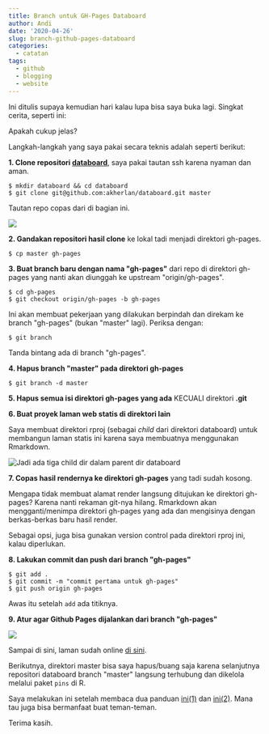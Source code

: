 ```yaml
---
title: Branch untuk GH-Pages Databoard
author: Andi
date: '2020-04-26'
slug: branch-github-pages-databoard
categories:
  - catatan
tags:
  - github
  - blogging
  - website
---
```


Ini ditulis supaya kemudian hari kalau lupa bisa saya buka lagi. Singkat cerita, seperti ini:

<script async src="https://telegram.org/js/telegram-widget.js?8" data-telegram-post="GNURIndonesia/20654" data-width="100%"></script>

Apakah cukup jelas?

Langkah-langkah yang saya pakai secara teknis adalah seperti berikut:

**1. Clone repositori [databoard](https://github.com/akherlan/databoard)**, saya pakai tautan ssh karena nyaman dan aman.

```{bash}
$ mkdir databoard && cd databoard
$ git clone git@github.com:akherlan/databoard.git master
```
Tautan repo copas dari di bagian ini.

![](/post/2020-04-26-pakai-branch-untuk-github-pages_files/clone.png)

**2. Gandakan repositori hasil clone** ke lokal tadi menjadi direktori gh-pages.

```{bash}
$ cp master gh-pages
```

**3. Buat branch baru dengan nama "gh-pages"** dari repo di direktori gh-pages yang nanti akan diunggah ke upstream "origin/gh-pages".

```{bash}
$ cd gh-pages
$ git checkout origin/gh-pages -b gh-pages
```

Ini akan membuat pekerjaan yang dilakukan berpindah dan direkam ke branch "gh-pages" (bukan "master" lagi). Periksa dengan:

```{bash}
$ git branch
```

Tanda bintang ada di branch "gh-pages".

**4. Hapus branch "master" pada direktori gh-pages**

```{bash}
$ git branch -d master
```

**5. Hapus semua isi direktori gh-pages yang ada** KECUALI direktori **.git**

**6. Buat proyek laman web statis di direktori lain**

Saya membuat direktori rproj (sebagai _child_ dari direktori databoard) untuk membangun laman statis ini karena saya membuatnya menggunakan Rmarkdown.

![Jadi ada tiga child dir dalam parent dir databoard](/post/2020-04-26-pakai-branch-untuk-github-pages_files/dir.png)

**7. Copas hasil rendernya ke direktori gh-pages** yang tadi sudah kosong.

Mengapa tidak membuat alamat render langsung ditujukan ke direktori gh-pages? Karena nanti rekaman git-nya hilang. Rmarkdown akan mengganti/menimpa direktori gh-pages yang ada dan mengisinya dengan berkas-berkas baru hasil render.

Sebagai opsi, juga bisa gunakan version control pada direktori rproj ini, kalau diperlukan.

**8. Lakukan commit dan push dari branch "gh-pages"**

```{bash}
$ git add .
$ git commit -m "commit pertama untuk gh-pages"
$ git push origin gh-pages
```

Awas itu setelah `add` ada titiknya.

**9. Atur agar Github Pages dijalankan dari branch "gh-pages"**

![](/post/2020-04-26-pakai-branch-untuk-github-pages_files/gh-pages.png)

Sampai di sini, laman sudah online [di sini](https://akherlan.github.io/databoard).

Berikutnya, direktori master bisa saya hapus/buang saja karena selanjutnya repositori databoard branch "master" langsung terhubung dan dikelola melalui paket `pins` di R.

Saya melakukan ini setelah membaca dua panduan [ini(1)](https://gist.github.com/chrisjacob/833223) dan [ini(2)](https://gist.github.com/cobyism/4730490). Mana tau juga bisa bermanfaat buat teman-teman.

Terima kasih.